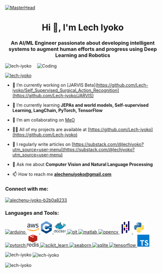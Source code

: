 [![MasterHead](https://www.shutterstock.com/image-vector/ai-icon-artificial-intelligence-600nw-2475734755.jpg)](https://LechIyoko.io)

<h1 align="center">Hi 👋, I'm Lech Iyoko</h1>
<h3 align="center">An AI/ML Engineer passionate about developing intelligent systems to augment human efforts and progress using Deep Learning and Robotics</h3>
<img align="right" alt="Coding" width="400" src="https://static.vecteezy.com/system/resources/previews/004/865/921/original/programmer-people-concept-use-laptop-and-programming-code-program-icon-spreading-with-modern-flat-style-free-vector.jpg">

<p align="left"> <img src="https://komarev.com/ghpvc/?username=lech-iyoko&label=Profile%20views&color=0e75b6&style=flat" alt="lech-iyoko" /> </p>

<p align="left"> <a href="https://github.com/ryo-ma/github-profile-trophy"><img src="https://github-profile-trophy.vercel.app/?username=lech-iyoko" alt="lech-iyoko" /></a> </p>

- 🔭 I’m currently working on [JARVIS Beta](https://github.com/Lech-iyoko/Self_Supervised_Surgical_Action_Recognition](https://github.com/Lech-iyoko/JARVIS)

- 🌱 I’m currently learning **JEPAs and world models, Self-supervised Learning, LangChain, PyTorch, TensorFlow**

- 👯 I’m am collaborating on [MeO](https://github.com/DIFFERENCECODE/chatbot-rag)

- 👨‍💻 All of my projects are available at [https://github.com/Lech-iyoko](https://github.com/Lech-iyoko)

- 📝 I regularly write articles on [https://substack.com/@lechiyoko?utm_source=user-menu](https://substack.com/@lechiyoko?utm_source=user-menu)

- 💬 Ask me about **Computer Vision and Natural Language Processing**

- 📫 How to reach me **alechenuiyoko@gmail.com**


<h3 align="left">Connect with me:</h3>
<p align="left">
<a href="https://linkedin.com/in/alechenu-iyoko-b2b0a8233" target="blank"><img align="center" src="https://raw.githubusercontent.com/rahuldkjain/github-profile-readme-generator/master/src/images/icons/Social/linked-in-alt.svg" alt="alechenu-iyoko-b2b0a8233" height="30" width="40" /></a>
</p>

<h3 align="left">Languages and Tools:</h3>
<p align="left"> <a href="https://www.arduino.cc/" target="_blank" rel="noreferrer"> <img src="https://cdn.worldvectorlogo.com/logos/arduino-1.svg" alt="arduino" width="40" height="40"/> </a> <a href="https://aws.amazon.com" target="_blank" rel="noreferrer"> <img src="https://raw.githubusercontent.com/devicons/devicon/master/icons/amazonwebservices/amazonwebservices-original-wordmark.svg" alt="aws" width="40" height="40"/> </a> <a href="https://www.w3schools.com/cpp/" target="_blank" rel="noreferrer"> <img src="https://raw.githubusercontent.com/devicons/devicon/master/icons/cplusplus/cplusplus-original.svg" alt="cplusplus" width="40" height="40"/> </a> <a href="https://www.docker.com/" target="_blank" rel="noreferrer"> <img src="https://raw.githubusercontent.com/devicons/devicon/master/icons/docker/docker-original-wordmark.svg" alt="docker" width="40" height="40"/> </a> <a href="https://git-scm.com/" target="_blank" rel="noreferrer"> <img src="https://www.vectorlogo.zone/logos/git-scm/git-scm-icon.svg" alt="git" width="40" height="40"/> </a> <a href="https://www.mathworks.com/" target="_blank" rel="noreferrer"> <img src="https://upload.wikimedia.org/wikipedia/commons/2/21/Matlab_Logo.png" alt="matlab" width="40" height="40"/> </a> <a href="https://opencv.org/" target="_blank" rel="noreferrer"> <img src="https://www.vectorlogo.zone/logos/opencv/opencv-icon.svg" alt="opencv" width="40" height="40"/> </a> <a href="https://pandas.pydata.org/" target="_blank" rel="noreferrer"> <img src="https://raw.githubusercontent.com/devicons/devicon/2ae2a900d2f041da66e950e4d48052658d850630/icons/pandas/pandas-original.svg" alt="pandas" width="40" height="40"/> </a> <a href="https://www.python.org" target="_blank" rel="noreferrer"> <img src="https://raw.githubusercontent.com/devicons/devicon/master/icons/python/python-original.svg" alt="python" width="40" height="40"/> </a> <a href="https://pytorch.org/" target="_blank" rel="noreferrer"> <img src="https://www.vectorlogo.zone/logos/pytorch/pytorch-icon.svg" alt="pytorch" width="40" height="40"/> </a> <a href="https://redis.io" target="_blank" rel="noreferrer"> <img src="https://raw.githubusercontent.com/devicons/devicon/master/icons/redis/redis-original-wordmark.svg" alt="redis" width="40" height="40"/> </a> <a href="https://scikit-learn.org/" target="_blank" rel="noreferrer"> <img src="https://upload.wikimedia.org/wikipedia/commons/0/05/Scikit_learn_logo_small.svg" alt="scikit_learn" width="40" height="40"/> </a> <a href="https://seaborn.pydata.org/" target="_blank" rel="noreferrer"> <img src="https://seaborn.pydata.org/_images/logo-mark-lightbg.svg" alt="seaborn" width="40" height="40"/> </a> <a href="https://www.sqlite.org/" target="_blank" rel="noreferrer"> <img src="https://www.vectorlogo.zone/logos/sqlite/sqlite-icon.svg" alt="sqlite" width="40" height="40"/> </a> <a href="https://www.tensorflow.org" target="_blank" rel="noreferrer"> <img src="https://www.vectorlogo.zone/logos/tensorflow/tensorflow-icon.svg" alt="tensorflow" width="40" height="40"/> </a> <a href="https://www.typescriptlang.org/" target="_blank" rel="noreferrer"> <img src="https://raw.githubusercontent.com/devicons/devicon/master/icons/typescript/typescript-original.svg" alt="typescript" width="40" height="40"/> </a> </p>

<p><img align="left" src="https://github-readme-stats.vercel.app/api/top-langs?username=lech-iyoko&show_icons=true&locale=en&layout=compact" alt="lech-iyoko" /></p>

<p>&nbsp;<img align="center" src="https://github-readme-stats.vercel.app/api?username=lech-iyoko&show_icons=true&locale=en" alt="lech-iyoko" /></p>

<p><img align="center" src="https://github-readme-streak-stats.herokuapp.com/?user=lech-iyoko&" alt="lech-iyoko" /></p>
